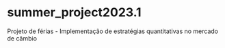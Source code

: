 # summer_project2023.1
Projeto de férias - Implementação de estratégias quantitativas no mercado de câmbio
